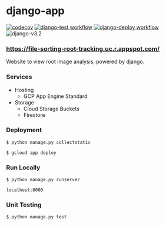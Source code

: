 # django-app

[![codecov](https://codecov.io/gh/aaronBioBot/django-app/branch/main/graph/badge.svg?token=NFMKNPAS0N)](https://codecov.io/gh/aaronBioBot/django-app)
[![django-test workflow](https://github.com/aaronBioBot/django-app/actions/workflows/django-test.yml/badge.svg)](https://github.com/aaronBioBot/django-app/actions/workflows/django-test.yml)
[![django-deploy workflow](https://github.com/aaronBioBot/django-app/actions/workflows/django-deploy.yml/badge.svg)](https://github.com/aaronBioBot/django-app/actions/workflows/django-deploy.yml)
![django-v3.2](https://img.shields.io/static/v1?label=&message=3.2&color=214a35&logo=django)

###  https://file-sorting-root-tracking.uc.r.appspot.com/

Website to view root image analysis, powered by django.

### Services

* Hosting 
    * GCP App Engine Standard
* Storage 
    * Cloud Storage Buckets
    * Firestore

### Deployment

```$ python manage.py collectstatic```

```$ gcloud app deploy```

### Run Locally

```$ python manage.py runserver```

```localhost:8000```

### Unit Testing

```$ python manage.py test```
